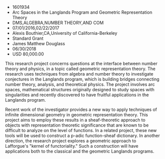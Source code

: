 
* 1601934
* Arc Spaces in the Langlands Program and Geometric Representation Theory
* DMS,ALGEBRA,NUMBER THEORY,AND COM
* 07/01/2016,02/22/2017
* Alexis Bouthier,CA,University of California-Berkeley
* Standard Grant
* James Matthew Douglass
* 06/30/2018
* USD 80,000.00

This research project concerns questions at the interface between number theory
and physics, in a topic called geometric representation theory. The research
uses techniques from algebra and number theory to investigate conjectures in the
Langlands program, which is building bridges connecting number theory, analysis,
and theoretical physics. The project involves arc spaces, mathematical
structures originally designed to study spaces with singularities and recently
discovered to have fruitful applications in the Langlands program.

Recent work of the investigator provides a new way to apply techniques of
infinite dimensional geometry in geometric representation theory. This project
aims to employ these results in a sheaf-theoretic approach to objects with
representation theoretic significance that are known to be difficult to analyze
on the level of functions. In a related project, these new tools will be used to
construct a p-adic function-sheaf dictionary. In another direction, the research
project explores a geometric approach to Lafforgue's "kernel of functoriality."
Such a construction will have applications both to the classical and the
geometric Langlands programs.
